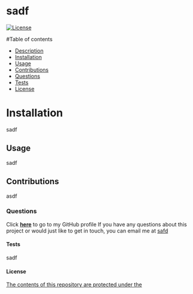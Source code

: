# sadf

[![License](https://img.shields.io/badge/License-Apache_2.0-blue.svg)](https://opensource.org/licenses/Apache-2.0)

#Table of contents
* [Description](#description)
* [Installation](#installation)
* [Usage](#usage)
* [Contributions](#contributions)
* [Questions](#questions)
* [Tests](#tests)
* [License](#license)

# Installation
sadf

## Usage
sadf

## Contributions
asdf

### Questions
Click <a href="https://github.com/fs" target="_blank">**here**<a> to go to my GitHub profile
If you have any questions about this project or would just like to get in touch, you can email me at <a href="mailto:safd" target="_blank">safd</a>

#### Tests
sadf

#### License
<a href="https://www.apache.org/licenses/LICENSE-2.0">The contents of this repository are protected under the</a>
